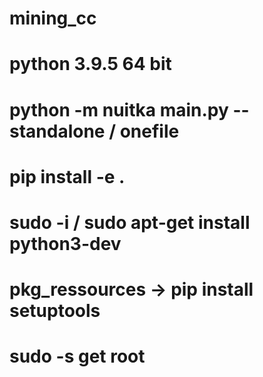 # mining_cc
# python 3.9.5 64 bit
# python -m nuitka main.py --standalone / onefile
# pip install -e .

# sudo -i / sudo apt-get install python3-dev
# pkg_ressources -> pip install setuptools

# sudo -s get root
